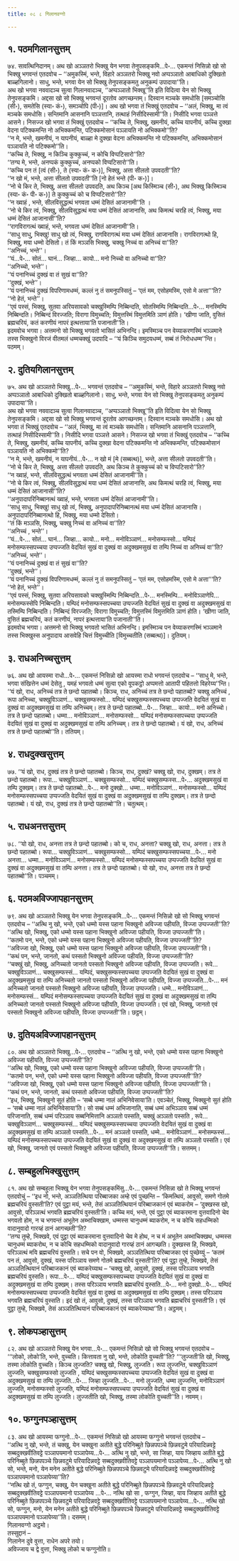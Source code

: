 ```yaml
---
title: ०८ ८ गिलानवग्गो

---
```



## १. पठमगिलानसुत्तम्

७४. सावत्थिनिदानम्। अथ खो अञ्ञतरो भिक्खु येन भगवा तेनुपसङ्कमि…पे॰… एकमन्तं निसिन्नो खो सो भिक्खु भगवन्तं एतदवोच – ‘‘अमुकस्मिं, भन्ते, विहारे अञ्ञतरो भिक्खु नवो अप्पञ्ञातो आबाधिको दुक्खितो बाळ्हगिलानो। साधु, भन्ते, भगवा येन सो भिक्खु तेनुपसङ्कमतु अनुकम्पं उपादाया’’ति।  
अथ खो भगवा नववादञ्च सुत्वा गिलानवादञ्च, ‘‘अप्पञ्ञातो भिक्खू’’ति इति विदित्वा येन सो भिक्खु तेनुपसङ्कमि। अद्दसा खो सो भिक्खु भगवन्तं दूरतोव आगच्छन्तम्। दिस्वान मञ्चके समधोसि [समञ्चोसि (सी॰), समतेसि (स्या॰ कं॰), समञ्चोपि (पी॰)]। अथ खो भगवा तं भिक्खुं एतदवोच – ‘‘अलं, भिक्खु, मा त्वं मञ्चके समधोसि। सन्तिमानि आसनानि पञ्ञत्तानि, तत्थाहं निसीदिस्सामी’’ति। निसीदि भगवा पञ्ञत्ते आसने। निसज्ज खो भगवा तं भिक्खुं एतदवोच – ‘‘कच्चि ते, भिक्खु, खमनीयं, कच्चि यापनीयं, कच्चि दुक्खा वेदना पटिक्कमन्ति नो अभिक्कमन्ति, पटिक्कमोसानं पञ्ञायति नो अभिक्कमो’’ति?  
‘‘न मे, भन्ते, खमनीयं, न यापनीयं, बाळ्हा मे दुक्खा वेदना अभिक्कमन्ति नो पटिक्कमन्ति, अभिक्कमोसानं पञ्ञायति नो पटिक्कमो’’ति।  
‘‘कच्चि ते, भिक्खु, न किञ्चि कुक्कुच्चं, न कोचि विप्पटिसारो’’ति?  
‘‘तग्घ मे, भन्ते, अनप्पकं कुक्कुच्चं, अनप्पको विप्पटिसारो’’ति।  
‘‘कच्चि पन तं [त्वं (सी॰), ते (स्या॰ कं॰ क॰)], भिक्खु, अत्ता सीलतो उपवदती’’ति?  
‘‘न खो मं, भन्ते, अत्ता सीलतो उपवदती’’ति [नो हेतं भन्ते (पी॰ क॰)]।  
‘‘नो चे किर ते, भिक्खु, अत्ता सीलतो उपवदति, अथ किञ्च [अथ किस्मिञ्च (सी॰), अथ भिक्खु किस्मिञ्च (स्या॰ कं॰ पी॰ क॰)] ते कुक्कुच्चं को च विप्पटिसारो’’ति?  
‘‘न ख्वाहं , भन्ते, सीलविसुद्धत्थं भगवता धम्मं देसितं आजानामी’’ति ।  
‘‘नो चे किर त्वं, भिक्खु, सीलविसुद्धत्थं मया धम्मं देसितं आजानासि, अथ किमत्थं चरहि त्वं, भिक्खु, मया धम्मं देसितं आजानासी’’ति?  
‘‘रागविरागत्थं ख्वाहं, भन्ते, भगवता धम्मं देसितं आजानामी’’ति।  
‘‘साधु साधु, भिक्खु! साधु खो त्वं, भिक्खु, रागविरागत्थं मया धम्मं देसितं आजानासि। रागविरागत्थो हि, भिक्खु, मया धम्मो देसितो। तं किं मञ्ञसि भिक्खु, चक्खु निच्चं वा अनिच्चं वा’’ति?  
‘‘अनिच्चं, भन्ते’’।  
‘‘यं…पे॰… सोतं… घानं… जिव्हा… कायो… मनो निच्चो वा अनिच्चो वा’’ति?  
‘‘अनिच्चो, भन्ते’’।  
‘‘यं पनानिच्चं दुक्खं वा तं सुखं वा’’ति?  
‘‘दुक्खं, भन्ते’’।  
‘‘यं पनानिच्चं दुक्खं विपरिणामधम्मं, कल्लं नु तं समनुपस्सितुं – ‘एतं मम, एसोहमस्मि, एसो मे अत्ता’’’ति?  
‘‘नो हेतं, भन्ते’’।  
‘‘एवं पस्सं, भिक्खु, सुतवा अरियसावको चक्खुस्मिम्पि निब्बिन्दति, सोतस्मिम्पि निब्बिन्दति…पे॰… मनस्मिम्पि निब्बिन्दति। निब्बिन्दं विरज्जति; विरागा विमुच्चति; विमुत्तस्मिं विमुत्तमिति ञाणं होति। ‘खीणा जाति, वुसितं ब्रह्मचरियं, कतं करणीयं नापरं इत्थत्ताया’ति पजानाती’’ति।  
इदमवोच भगवा। अत्तमनो सो भिक्खु भगवतो भासितं अभिनन्दि। इमस्मिञ्च पन वेय्याकरणस्मिं भञ्ञमाने तस्स भिक्खुनो विरजं वीतमलं धम्मचक्खुं उदपादि – ‘‘यं किञ्चि समुदयधम्मं, सब्बं तं निरोधधम्म’’न्ति। पठमम्।  


## २. दुतियगिलानसुत्तम्

७५. अथ खो अञ्ञतरो भिक्खु…पे॰… भगवन्तं एतदवोच – ‘‘अमुकस्मिं, भन्ते, विहारे अञ्ञतरो भिक्खु नवो अप्पञ्ञातो आबाधिको दुक्खितो बाळ्हगिलानो। साधु, भन्ते, भगवा येन सो भिक्खु तेनुपसङ्कमतु अनुकम्पं उपादाया’’ति।  
अथ खो भगवा नववादञ्च सुत्वा गिलानवादञ्च, ‘‘अप्पञ्ञातो भिक्खू’’ति इति विदित्वा येन सो भिक्खु तेनुपसङ्कमि। अद्दसा खो सो भिक्खु भगवन्तं दूरतोव आगच्छन्तम्। दिस्वान मञ्चके समधोसि। अथ खो भगवा तं भिक्खुं एतदवोच – ‘‘अलं, भिक्खु, मा त्वं मञ्चके समधोसि। सन्तिमानि आसनानि पञ्ञत्तानि, तत्थाहं निसीदिस्सामी’’ति। निसीदि भगवा पञ्ञत्ते आसने। निसज्ज खो भगवा तं भिक्खुं एतदवोच – ‘‘कच्चि ते, भिक्खु, खमनीयं, कच्चि यापनीयं, कच्चि दुक्खा वेदना पटिक्कमन्ति नो अभिक्कमन्ति, पटिक्कमोसानं पञ्ञायति नो अभिक्कमो’’ति?  
‘‘न मे, भन्ते, खमनीयं, न यापनीयं…पे॰… न खो मं [मे (सब्बत्थ)], भन्ते, अत्ता सीलतो उपवदती’’ति।  
‘‘नो चे किर ते, भिक्खु, अत्ता सीलतो उपवदति, अथ किञ्च ते कुक्कुच्चं को च विप्पटिसारो’’ति?  
‘‘न ख्वाहं, भन्ते, सीलविसुद्धत्थं भगवता धम्मं देसितं आजानामी’’ति।  
‘‘नो चे किर त्वं, भिक्खु, सीलविसुद्धत्थं मया धम्मं देसितं आजानासि, अथ किमत्थं चरहि त्वं, भिक्खु, मया धम्मं देसितं आजानासी’’ति?  
‘‘अनुपादापरिनिब्बानत्थं ख्वाहं, भन्ते, भगवता धम्मं देसितं आजानामी’’ति।  
‘‘साधु साधु, भिक्खु! साधु खो त्वं, भिक्खु, अनुपादापरिनिब्बानत्थं मया धम्मं देसितं आजानासि। अनुपादापरिनिब्बानत्थो हि, भिक्खु, मया धम्मो देसितो।  
‘‘तं किं मञ्ञसि, भिक्खु, चक्खु निच्चं वा अनिच्चं वा’’ति?  
‘‘अनिच्चं , भन्ते’’।  
‘‘यं…पे॰… सोतं… घानं… जिव्हा… कायो… मनो… मनोविञ्ञाणं… मनोसम्फस्सो… यम्पिदं मनोसम्फस्सपच्चया उप्पज्जति वेदयितं सुखं वा दुक्खं वा अदुक्खमसुखं वा तम्पि निच्चं वा अनिच्चं वा’’ति?  
‘‘अनिच्चं, भन्ते’’।  
‘‘यं पनानिच्चं दुक्खं वा तं सुखं वा’’ति?  
‘‘दुक्खं, भन्ते’’।  
‘‘यं पनानिच्चं दुक्खं विपरिणामधम्मं, कल्लं नु तं समनुपस्सितुं – ‘एतं मम, एसोहमस्मि, एसो मे अत्ता’’’ति?  
‘‘नो हेतं, भन्ते’’।  
‘‘एवं पस्सं, भिक्खु, सुतवा अरियसावको चक्खुस्मिम्पि निब्बिन्दति…पे॰… मनस्मिम्पि… मनोविञ्ञाणेपि… मनोसम्फस्सेपि निब्बिन्दति। यम्पिदं मनोसम्फस्सपच्चया उप्पज्जति वेदयितं सुखं वा दुक्खं वा अदुक्खमसुखं वा तस्मिम्पि निब्बिन्दति। निब्बिन्दं विरज्जति; विरागा विमुच्चति; विमुत्तस्मिं विमुत्तमिति ञाणं होति। ‘खीणा जाति, वुसितं ब्रह्मचरियं, कतं करणीयं, नापरं इत्थत्ताया’ति पजानाती’’ति।  
इदमवोच भगवा। अत्तमनो सो भिक्खु भगवतो भासितं अभिनन्दि। इमस्मिञ्च पन वेय्याकरणस्मिं भञ्ञमाने तस्स भिक्खुस्स अनुपादाय आसवेहि चित्तं विमुच्चीति [विमुच्चतीति (सब्बत्थ)]। दुतियम्।  


## ३. राधअनिच्चसुत्तम्

७६. अथ खो आयस्मा राधो…पे॰… एकमन्तं निसिन्नो खो आयस्मा राधो भगवन्तं एतदवोच – ‘‘साधु मे, भन्ते, भगवा संखित्तेन धम्मं देसेतु , यमहं भगवतो धम्मं सुत्वा एको वूपकट्ठो अप्पमत्तो आतापी पहितत्तो विहरेय्य’’न्ति। ‘‘यं खो, राध, अनिच्चं तत्र ते छन्दो पहातब्बो। किञ्च, राध, अनिच्चं तत्र ते छन्दो पहातब्बो? चक्खु अनिच्चं , रूपा अनिच्चा, चक्खुविञ्ञाणं… चक्खुसम्फस्सो… यम्पिदं चक्खुसम्फस्सपच्चया उप्पज्जति वेदयितं सुखं वा दुक्खं वा अदुक्खमसुखं वा तम्पि अनिच्चम्। तत्र ते छन्दो पहातब्बो…पे॰… जिव्हा… कायो… मनो अनिच्चो। तत्र ते छन्दो पहातब्बो। धम्मा… मनोविञ्ञाणं… मनोसम्फस्सो… यम्पिदं मनोसम्फस्सपच्चया उप्पज्जति वेदयितं सुखं वा दुक्खं वा अदुक्खमसुखं वा तम्पि अनिच्चम्। तत्र ते छन्दो पहातब्बो। यं खो, राध, अनिच्चं तत्र ते छन्दो पहातब्बो’’ति। ततियम्।  


## ४. राधदुक्खसुत्तम्

७७. ‘‘यं खो, राध, दुक्खं तत्र ते छन्दो पहातब्बो। किञ्च, राध, दुक्खं? चक्खु खो, राध, दुक्खम्। तत्र ते छन्दो पहातब्बो। रूपा… चक्खुविञ्ञाणं… चक्खुसम्फस्सो… यम्पिदं चक्खुसम्फस्स…पे॰… अदुक्खमसुखं वा तम्पि दुक्खम्। तत्र ते छन्दो पहातब्बो…पे॰… मनो दुक्खो… धम्मा… मनोविञ्ञाणं… मनोसम्फस्सो… यम्पिदं मनोसम्फस्सपच्चया उप्पज्जति वेदयितं सुखं वा दुक्खं वा अदुक्खमसुखं वा तम्पि दुक्खम्। तत्र ते छन्दो पहातब्बो। यं खो, राध, दुक्खं तत्र ते छन्दो पहातब्बो’’ति। चतुत्थम्।  


## ५. राधअनत्तसुत्तम्

७८. ‘‘यो खो, राध, अनत्ता तत्र ते छन्दो पहातब्बो। को च, राध, अनत्ता? चक्खु खो, राध, अनत्ता। तत्र ते छन्दो पहातब्बो। रूपा… चक्खुविञ्ञाणं… चक्खुसम्फस्सो… यम्पिदं चक्खुसम्फस्सपच्चया…पे॰… मनो अनत्ता… धम्मा… मनोविञ्ञाणं… मनोसम्फस्सो… यम्पिदं मनोसम्फस्सपच्चया उप्पज्जति वेदयितं सुखं वा दुक्खं वा अदुक्खमसुखं वा तम्पि अनत्ता। तत्र ते छन्दो पहातब्बो। यो खो, राध, अनत्ता तत्र ते छन्दो पहातब्बो’’ति। पञ्चमम्।  


## ६. पठमअविज्जापहानसुत्तम्

७९. अथ खो अञ्ञतरो भिक्खु येन भगवा तेनुपसङ्कमि…पे॰… एकमन्तं निसिन्नो खो सो भिक्खु भगवन्तं एतदवोच – ‘‘अत्थि नु खो, भन्ते, एको धम्मो यस्स पहाना भिक्खुनो अविज्जा पहीयति, विज्जा उप्पज्जती’’ति?  
‘‘अत्थि खो, भिक्खु, एको धम्मो यस्स पहाना भिक्खुनो अविज्जा पहीयति, विज्जा उप्पज्जती’’ति।  
‘‘कतमो पन, भन्ते, एको धम्मो यस्स पहाना भिक्खुनो अविज्जा पहीयति, विज्जा उप्पज्जती’’ति?  
‘‘अविज्जा खो, भिक्खु, एको धम्मो यस्स पहाना भिक्खुनो अविज्जा पहीयति, विज्जा उप्पज्जती’’ति।  
‘‘कथं पन, भन्ते, जानतो, कथं पस्सतो भिक्खुनो अविज्जा पहीयति, विज्जा उप्पज्जती’’ति?  
‘‘चक्खुं खो, भिक्खु, अनिच्चतो जानतो पस्सतो भिक्खुनो अविज्जा पहीयति, विज्जा उप्पज्जति। रूपे… चक्खुविञ्ञाणं… चक्खुसम्फस्सं… यम्पिदं, चक्खुसम्फस्सपच्चया उप्पज्जति वेदयितं सुखं वा दुक्खं वा अदुक्खमसुखं वा तम्पि अनिच्चतो जानतो पस्सतो भिक्खुनो अविज्जा पहीयति, विज्जा उप्पज्जति…पे॰… मनं अनिच्चतो जानतो पस्सतो भिक्खुनो अविज्जा पहीयति, विज्जा उप्पज्जति। धम्मे… मनोविञ्ञाणं… मनोसम्फस्सं… यम्पिदं मनोसम्फस्सपच्चया उप्पज्जति वेदयितं सुखं वा दुक्खं वा अदुक्खमसुखं वा तम्पि अनिच्चतो जानतो पस्सतो भिक्खुनो अविज्जा पहीयति, विज्जा उप्पज्जति। एवं खो, भिक्खु, जानतो एवं पस्सतो भिक्खुनो अविज्जा पहीयति, विज्जा उप्पज्जती’’ति। छट्ठम्।  


## ७. दुतियअविज्जापहानसुत्तम्

८०. अथ खो अञ्ञतरो भिक्खु…पे॰… एतदवोच – ‘‘अत्थि नु खो, भन्ते, एको धम्मो यस्स पहाना भिक्खुनो अविज्जा पहीयति, विज्जा उप्पज्जती’’ति?  
‘‘अत्थि खो, भिक्खु, एको धम्मो यस्स पहाना भिक्खुनो अविज्जा पहीयति, विज्जा उप्पज्जती’’ति।  
‘‘कतमो पन, भन्ते, एको धम्मो यस्स पहाना भिक्खुनो अविज्जा पहीयति, विज्जा उप्पज्जती’’ति?  
‘‘अविज्जा खो, भिक्खु, एको धम्मो यस्स पहाना भिक्खुनो अविज्जा पहीयति, विज्जा उप्पज्जती’’ति।  
‘‘कथं पन, भन्ते, जानतो, कथं पस्सतो अविज्जा पहीयति, विज्जा उप्पज्जती’’ति?  
‘‘इध, भिक्खु, भिक्खुनो सुतं होति – ‘सब्बे धम्मा नालं अभिनिवेसाया’ति। एवञ्चेतं, भिक्खु, भिक्खुनो सुतं होति – ‘सब्बे धम्मा नालं अभिनिवेसाया’ति। सो सब्बं धम्मं अभिजानाति, सब्बं धम्मं अभिञ्ञाय सब्बं धम्मं परिजानाति, सब्बं धम्मं परिञ्ञाय सब्बनिमित्तानि अञ्ञतो पस्सति, चक्खुं अञ्ञतो पस्सति , रूपे… चक्खुविञ्ञाणं… चक्खुसम्फस्सं… यम्पिदं चक्खुसम्फस्सपच्चया उप्पज्जति वेदयितं सुखं वा दुक्खं वा अदुक्खमसुखं वा तम्पि अञ्ञतो पस्सति…पे॰… मनं अञ्ञतो पस्सति, धम्मे… मनोविञ्ञाणं… मनोसम्फस्सं… यम्पिदं मनोसम्फस्सपच्चया उप्पज्जति वेदयितं सुखं वा दुक्खं वा अदुक्खमसुखं वा तम्पि अञ्ञतो पस्सति। एवं खो, भिक्खु, जानतो एवं पस्सतो भिक्खुनो अविज्जा पहीयति, विज्जा उप्पज्जती’’ति। सत्तमम्।  


## ८. सम्बहुलभिक्खुसुत्तम्

८१. अथ खो सम्बहुला भिक्खू येन भगवा तेनुपसङ्कमिंसु…पे॰… एकमन्तं निसिन्ना खो ते भिक्खू भगवन्तं एतदवोचुं – ‘‘इध नो, भन्ते, अञ्ञतित्थिया परिब्बाजका अम्हे एवं पुच्छन्ति – ‘किमत्थियं, आवुसो, समणे गोतमे ब्रह्मचरियं वुस्सती’ति? एवं पुट्ठा मयं, भन्ते, तेसं अञ्ञतित्थियानं परिब्बाजकानं एवं ब्याकरोम – ‘दुक्खस्स खो, आवुसो, परिञ्ञत्थं भगवति ब्रह्मचरियं वुस्सती’ति। कच्चि मयं, भन्ते, एवं पुट्ठा एवं ब्याकरमाना वुत्तवादिनो चेव भगवतो होम, न च भगवन्तं अभूतेन अब्भाचिक्खाम, धम्मस्स चानुधम्मं ब्याकरोम, न च कोचि सहधम्मिको वादानुवादो गारय्हं ठानं आगच्छती’’ति?  
‘‘तग्घ तुम्हे, भिक्खवे, एवं पुट्ठा एवं ब्याकरमाना वुत्तवादिनो चेव मे होथ, न च मं अभूतेन अब्भाचिक्खथ, धम्मस्स चानुधम्मं ब्याकरोथ, न च कोचि सहधम्मिको वादानुवादो गारय्हं ठानं आगच्छति। दुक्खस्स हि, भिक्खवे, परिञ्ञत्थं मयि ब्रह्मचरियं वुस्सति। सचे पन वो, भिक्खवे, अञ्ञतित्थिया परिब्बाजका एवं पुच्छेय्युं – ‘कतमं पन तं, आवुसो, दुक्खं, यस्स परिञ्ञाय समणे गोतमे ब्रह्मचरियं वुस्सती’ति? एवं पुट्ठा तुम्हे, भिक्खवे, तेसं अञ्ञतित्थियानं परिब्बाजकानं एवं ब्याकरेय्याथ – ‘चक्खु खो, आवुसो, दुक्खं, तस्स परिञ्ञाय भगवति ब्रह्मचरियं वुस्सति। रूपा…पे॰… यम्पिदं चक्खुसम्फस्सपच्चया उप्पज्जति वेदयितं सुखं वा दुक्खं वा अदुक्खमसुखं वा तम्पि दुक्खम्। तस्स परिञ्ञाय भगवति ब्रह्मचरियं वुस्सति…पे॰… मनो दुक्खो…पे॰… यम्पिदं मनोसम्फस्सपच्चया उप्पज्जति वेदयितं सुखं वा दुक्खं वा अदुक्खमसुखं वा तम्पि दुक्खम्। तस्स परिञ्ञाय भगवति ब्रह्मचरियं वुस्सति। इदं खो तं, आवुसो, दुक्खं, तस्स परिञ्ञाय भगवति ब्रह्मचरियं वुस्सती’ति। एवं पुट्ठा तुम्हे, भिक्खवे, तेसं अञ्ञतित्थियानं परिब्बाजकानं एवं ब्याकरेय्याथा’’ति। अट्ठमम्।  


## ९. लोकपञ्हासुत्तम्

८२. अथ खो अञ्ञतरो भिक्खु येन भगवा…पे॰… एकमन्तं निसिन्नो खो सो भिक्खु भगवन्तं एतदवोच –  
‘‘‘लोको, लोको’ति, भन्ते, वुच्चति। कित्तावता नु खो, भन्ते, लोकोति वुच्चती’’ति? ‘‘‘लुज्जती’ति खो, भिक्खु, तस्मा लोकोति वुच्चति। किञ्च लुज्जति? चक्खु खो, भिक्खु, लुज्जति। रूपा लुज्जन्ति, चक्खुविञ्ञाणं लुज्जति, चक्खुसम्फस्सो लुज्जति , यम्पिदं चक्खुसम्फस्सपच्चया उप्पज्जति वेदयितं सुखं वा दुक्खं वा अदुक्खमसुखं वा तम्पि लुज्जति…पे॰… जिव्हा लुज्जति…पे॰… मनो लुज्जति, धम्मा लुज्जन्ति, मनोविञ्ञाणं लुज्जति, मनोसम्फस्सो लुज्जति, यम्पिदं मनोसम्फस्सपच्चया उप्पज्जति वेदयितं सुखं वा दुक्खं वा अदुक्खमसुखं वा तम्पि लुज्जति। लुज्जतीति खो, भिक्खु, तस्मा लोकोति वुच्चती’’ति। नवमम्।  


## १०. फग्गुनपञ्हासुत्तम्

८३. अथ खो आयस्मा फग्गुनो…पे॰… एकमन्तं निसिन्नो खो आयस्मा फग्गुनो भगवन्तं एतदवोच –  
‘‘अत्थि नु खो, भन्ते, तं चक्खु, येन चक्खुना अतीते बुद्धे परिनिब्बुते छिन्नपपञ्चे छिन्नवटुमे परियादिन्नवट्टे सब्बदुक्खवीतिवट्टे पञ्ञापयमानो पञ्ञापेय्य…पे॰… अत्थि नु खो, भन्ते, सा जिव्हा, याय जिव्हाय अतीते बुद्धे परिनिब्बुते छिन्नपपञ्चे छिन्नवटुमे परियादिन्नवट्टे सब्बदुक्खवीतिवट्टे पञ्ञापयमानो पञ्ञापेय्य…पे॰… अत्थि नु खो सो, भन्ते, मनो, येन मनेन अतीते बुद्धे परिनिब्बुते छिन्नपपञ्चे छिन्नवटुमे परियादिन्नवट्टे सब्बदुक्खवीतिवट्टे पञ्ञापयमानो पञ्ञापेय्या’’ति?  
‘‘नत्थि खो तं, फग्गुन, चक्खु, येन चक्खुना अतीते बुद्धे परिनिब्बुते छिन्नपपञ्चे छिन्नवटुमे परियादिन्नवट्टे सब्बदुक्खवीतिवट्टे पञ्ञापयमानो पञ्ञापेय्य …पे॰… नत्थि खो सा , फग्गुन, जिव्हा, याय जिव्हाय अतीते बुद्धे परिनिब्बुते छिन्नपपञ्चे छिन्नवटुमे परियादिन्नवट्टे सब्बदुक्खवीतिवट्टे पञ्ञापयमानो पञ्ञापेय्य…पे॰… नत्थि खो सो, फग्गुन, मनो, येन मनेन अतीते बुद्धे परिनिब्बुते छिन्नपपञ्चे छिन्नवटुमे परियादिन्नवट्टे सब्बदुक्खवीतिवट्टे पञ्ञापयमानो पञ्ञापेय्या’’ति। दसमम्।  
गिलानवग्गो अट्ठमो।  
तस्सुद्दानं –  
गिलानेन दुवे वुत्ता, राधेन अपरे तयो।  
अविज्जाय च द्वे वुत्ता, भिक्खु लोको च फग्गुनोति॥  